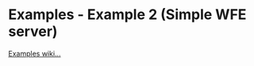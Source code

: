 # Examples - Example 2 (Simple WFE server)

[Examples wiki...](https://github.com/Roche-Olivier/Examples/wiki)